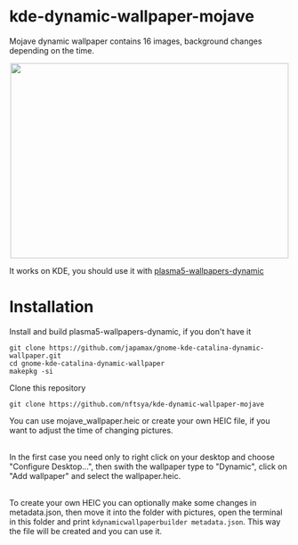# kde-dynamic-wallpaper-mojave
Mojave dynamic wallpaper contains 16 images, background changes depending on the time.</br>

<p align="center">
  <img width="500" height="350" src="presentation.gif">
</p>


It works on KDE, you should use it with [plasma5-wallpapers-dynamic](https://github.com/zzag/plasma5-wallpapers-dynamic)

# Installation
Install and build plasma5-wallpapers-dynamic, if you don't have it
```
git clone https://github.com/japamax/gnome-kde-catalina-dynamic-wallpaper.git
cd gnome-kde-catalina-dynamic-wallpaper
makepkg -si
```
Clone this repository
```
git clone https://github.com/nftsya/kde-dynamic-wallpaper-mojave
```
You can use mojave_wallpaper.heic or create your own HEIC file, if you want to adjust the time of changing pictures.</br></br>

In the first case you need only to right click on your desktop and choose "Configure Desktop...", then swith the wallpaper type to "Dynamic", click on "Add wallpaper" and select the wallpaper.heic.</br></br>

To create your own HEIC you can optionally make some changes in metadata.json, then move it into the folder with pictures, open the terminal in this folder and print ```kdynamicwallpaperbuilder metadata.json```. This way the file will be created and you can use it.
